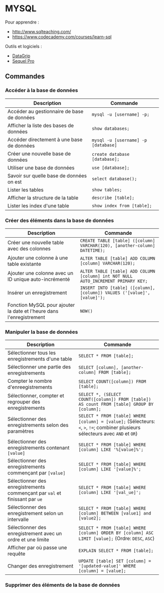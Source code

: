 # **MYSQL**

Pour apprendre :

- http://www.sqlteaching.com/
- https://www.codecademy.com/courses/learn-sql

Outils et logiciels :

- [DataGrip](https://www.jetbrains.com/datagrip/)
- [Sequel Pro](http://www.sequelpro.com/)




## Commandes


### Accéder à la base de données

|Description|Commande|
|-----------|--------|
|Accéder au gestionnaire de base de données|`mysql -u [username] -p;`|
|Afficher la liste des bases de données|`show databases;`|
|Accéder directement à une base de données| `mysql -u [username] -p [database]`|
|Créer une nouvelle base de données|`create database [database];`|
|Utiliser une base de données|`use [database];`|
|Savoir sur quelle base de données on est|`select database();`|
|Lister les tables|`show tables;`|
|Afficher la structure de la table|`describe [table];`|
|Lister les index d'une table|`show index from [table];`|

### Créer des éléments dans la base de données

|Description|Commande|
|-----------|--------|
|Créer une nouvelle table avec des colonnes|`CREATE TABLE [table] ([column] VARCHAR(120), [another-column] DATETIME);`|
|Ajouter une colonne à une table existante|`ALTER TABLE [table] ADD COLUMN [column] VARCHAR(120);`|
|Ajouter une colonne avec un ID unique auto-incrémenté|`ALTER TABLE [table] ADD COLUMN [column] int NOT NULL AUTO_INCREMENT PRIMARY KEY;`|
|Insérer un enregistrement|`INSERT INTO [table] ([column], [column]) VALUES ('[value]', [value]');`|
|Fonction MySQL pour ajouter la date et l'heure dans l'enregistrement|`NOW()`|

### Manipuler la base de données

|Description|Commande|
|-----------|--------|
|Sélectionner tous les enregistrements d'une table|`SELECT * FROM [table];`|
|Sélectionner une partie des enregistrements|`SELECT [column], [another-column] FROM [table];`|
|Compter le nombre d'enreegistrements|`SELECT COUNT([column]) FROM [table];`|
|Sélectionner, compter et regrouper des enregistrements|`SELECT *, (SELECT COUNT([column]) FROM [table]) AS count FROM [table] GROUP BY [column];`|
|Sélectionner des enregistrements selon des paramètres|`SELECT * FROM [table] WHERE [column] = [value];` (Sélecteurs: `<`, `>`, `!=`; combiner plusieurs sélecteurs avec `AND` et `OR`)|
|Sélectionner des enregistrements contenant `[value]`|`SELECT * FROM [table] WHERE [column] LIKE '%[value]%';`|
|Sélectionner des enregistrements commençant par `[value]`|`SELECT * FROM [table] WHERE [column] LIKE '[value]%';`|
|Sélectionner des enregistrements commençant par `val` et finissant par `ue`|`SELECT * FROM [table] WHERE [column] LIKE '[val_ue]';`|
|Sélectionner des enregistrement selon un intervalle|`SELECT * FROM [table] WHERE [column] BETWEEN [value1] and [value2];`|
|Sélectionner des enregistrement avec un ordre et une limite|`SELECT * FROM [table] WHERE [column] ORDER BY [column] ASC LIMIT [value];` (Ordre: `DESC`, `ASC`)|
|Afficher par où passe une requête|`EXPLAIN SELECT * FROM [table];`|
|Changer des enregistrement|`UPDATE [table] SET [column] = '[updated-value]' WHERE [column] = [value];`|

### Supprimer des éléments de la base de données
